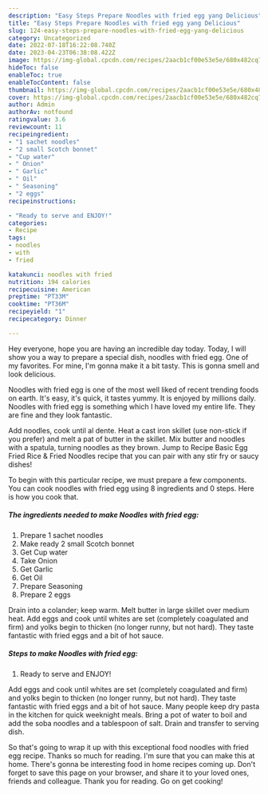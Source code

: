 ```yaml
---
description: "Easy Steps Prepare Noodles with fried egg yang Delicious"
title: "Easy Steps Prepare Noodles with fried egg yang Delicious"
slug: 124-easy-steps-prepare-noodles-with-fried-egg-yang-delicious
category: Uncategorized
date: 2022-07-18T16:22:08.740Z
date: 2023-04-23T06:38:08.422Z
image: https://img-global.cpcdn.com/recipes/2aacb1cf00e53e5e/680x482cq70/noodles-with-fried-egg-recipe-main-photo.jpg
hideToc: false
enableToc: true
enableTocContent: false
thumbnail: https://img-global.cpcdn.com/recipes/2aacb1cf00e53e5e/680x482cq70/noodles-with-fried-egg-recipe-main-photo.jpg
cover: https://img-global.cpcdn.com/recipes/2aacb1cf00e53e5e/680x482cq70/noodles-with-fried-egg-recipe-main-photo.jpg
author: Admin
authorAv: notfound
ratingvalue: 3.6
reviewcount: 11
recipeingredient:
- "1 sachet noodles"
- "2 small Scotch bonnet"
- "Cup water"
- " Onion"
- " Garlic"
- " Oil"
- " Seasoning"
- "2 eggs"
recipeinstructions:

- "Ready to serve and ENJOY!"
categories:
- Recipe
tags:
- noodles
- with
- fried

katakunci: noodles with fried 
nutrition: 194 calories
recipecuisine: American
preptime: "PT33M"
cooktime: "PT36M"
recipeyield: "1"
recipecategory: Dinner

---
```



Hey everyone, hope you are having an incredible day today. Today, I will show you a way to prepare a special dish, noodles with fried egg. One of my favorites. For mine, I'm gonna make it a bit tasty. This is gonna smell and look delicious.

Noodles with fried egg is one of the most well liked of recent trending foods on earth. It's easy, it's quick, it tastes yummy. It is enjoyed by millions daily. Noodles with fried egg is something which I have loved my entire life. They are fine and they look fantastic.

Add noodles, cook until al dente. Heat a cast iron skillet (use non-stick if you prefer) and melt a pat of butter in the skillet. Mix butter and noodles with a spatula, turning noodles as they brown. Jump to Recipe Basic Egg Fried Rice &amp; Fried Noodles recipe that you can pair with any stir fry or saucy dishes!


To begin with this particular recipe, we must prepare a few components. You can cook noodles with fried egg using 8 ingredients and 0 steps. Here is how you cook that.

<!--inarticleads1-->

##### The ingredients needed to make Noodles with fried egg:

1. Prepare 1 sachet noodles
1. Make ready 2 small Scotch bonnet
1. Get Cup water
1. Take  Onion
1. Get  Garlic
1. Get  Oil
1. Prepare  Seasoning
1. Prepare 2 eggs


Drain into a colander; keep warm. Melt butter in large skillet over medium heat. Add eggs and cook until whites are set (completely coagulated and firm) and yolks begin to thicken (no longer runny, but not hard). They taste fantastic with fried eggs and a bit of hot sauce. 

<!--inarticleads2-->

##### Steps to make Noodles with fried egg:


1. Ready to serve and ENJOY!

Add eggs and cook until whites are set (completely coagulated and firm) and yolks begin to thicken (no longer runny, but not hard). They taste fantastic with fried eggs and a bit of hot sauce. Many people keep dry pasta in the kitchen for quick weeknight meals. Bring a pot of water to boil and add the soba noodles and a tablespoon of salt. Drain and transfer to serving dish. 

So that's going to wrap it up with this exceptional food noodles with fried egg recipe. Thanks so much for reading. I'm sure that you can make this at home. There's gonna be interesting food in home recipes coming up. Don't forget to save this page on your browser, and share it to your loved ones, friends and colleague. Thank you for reading. Go on get cooking!
